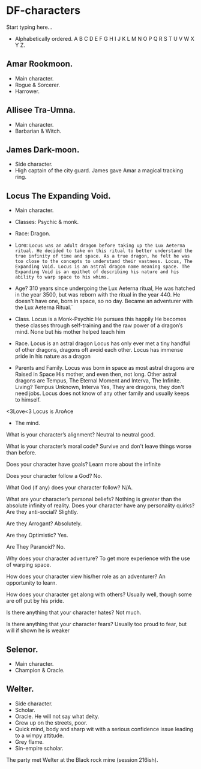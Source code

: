# DF-characters

Start typing here...

- Alphabetically ordered.
A B C D E F G H I J K L M N O P Q R S T U V W X Y Z.

## Amar Rookmoon.
- Main character.
- Rogue & Sorcerer.
- Harrower.

## Allisee Tra-Umna.
- Main character.
- Barbarian & Witch.

## James Dark-moon.
- Side character.
- High captain of the city guard.
James gave Amar a magical tracking ring.

## Locus The Expanding Void. 
- Main character.
- Classes: Psychic & monk.
- Race: Dragon.

- Lore:
`Locus was an adult dragon before taking up the Lux Aeterna ritual.
He decided to take on this ritual to better understand the true infinity of time and space.
As a true dragon, he felt he was too close to the concepts to understand their vastness.
Locus, The Expanding Void.
Locus is an astral dragon name meaning space.
The Expanding Void is an epithet of describing his nature and his ability to warp space to his whims.`
- Age?
310 years since undergoing the Lux Aeterna ritual,
He was hatched in the year 3500, but was reborn with the ritual in the year 440.
He doesn't have one, born in space, so no day.
Became an adventurer with the Lux Aeterna Ritual.`

- Class.
Locus is a Monk-Psychic
He pursues this happily
He becomes these classes through self-training and the raw power of a dragon’s mind.
None but his mother helped teach him

- Race.
Locus is an astral dragon
Locus has only ever met a tiny handful of other dragons, dragons oft avoid each other.
Locus has immense pride in his nature as a dragon

- Parents and Family.
Locus was born in space as most astral dragons are
Raised in Space
His mother, and even then, not long.
Other astral dragons are Tempus, The Eternal Moment and Interva, The Infinite.
Living?
Tempus Unknown, Interva Yes, 
They are dragons, they don't need jobs.
Locus does not know of any other family and usually keeps to himself.

<3Love<3
Locus is AroAce

- The mind.

What is your character’s alignment?
Neutral to neutral good.

What is your character’s moral code?
Survive and don't leave things worse than before.

Does your character have goals?
Learn more about the infinite

Does your character follow a God?
No.

What God (if any) does your character follow?
N/A.

What are your character’s personal beliefs?
Nothing is greater than the absolute infinity of reality.
Does your character have any personality quirks?
Are they anti-social?
Slightly.

Are they Arrogant?
Absolutely.

Are they Optimistic?
Yes.

Are They Paranoid?
No.

Why does your character adventure?
To get more experience with the use of warping space.

How does your character view his/her role as an adventurer?
An opportunity to learn.

How does your character get along with others?
Usually well, though some are off put by his pride.

Is there anything that your character hates?
Not much.

Is there anything that your character fears?
Usually too proud to fear, but will if shown he is weaker

## Selenor.
- Main character.
- Champion & Oracle.

## Welter.
- Side character.
- Scholar.
- Oracle. He will not say what deity.
- Grew up on the streets, poor.
- Quick mind, body and sharp wit with a serious confidence issue leading to a wimpy attitude.
- Grey flame.
- Sin-empire scholar.

The party met Welter at the Black rock mine (session 216ish).

